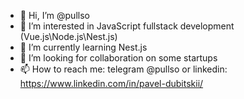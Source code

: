 - 👋 Hi, I’m @pullso
- 👀 I’m interested in JavaScript fullstack development (Vue.js\Node.js\Nest.js)
- 🌱 I’m currently learning Nest.js
- 💞️ I’m looking for collaboration on some startups
- 📫 How to reach me: telegram @pullso or linkedin: https://www.linkedin.com/in/pavel-dubitskii/

<!---
pullso/pullso is a ✨ special ✨ repository because its `README.md` (this file) appears on your GitHub profile.
You can click the Preview link to take a look at your changes.
--->
